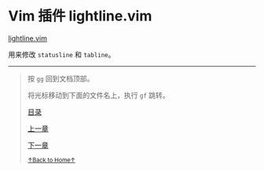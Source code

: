 # Vim 插件 lightline.vim

[lightline.vim](https://github.com/itchyny/lightline.vim)

用来修改 `statusline` 和 `tabline`。

* * *

> 按 `gg` 回到文档顶部。
>
> 将光标移动到下面的文件名上，执行 `gf` 跳转。
>
> [目录](README.md)
>
> [上一章]()
>
> [下一章]()
>
> <a href='https://github.com/MDGSF/MyVim'><small>↑Back to Home↑</small></a>

